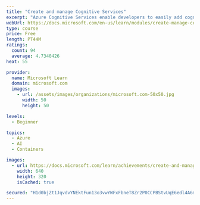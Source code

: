 ```yaml
---
title: "Create and manage Cognitive Services"
excerpt: "Azure Cognitive Services enable developers to easily add cognitive features into their applications. Learn how to configure and manage these services for your AI application needs."
webUrl: https://docs.microsoft.com/en-us/learn/modules/create-manage-cognitive-services/
type: course
price: Free
length: PT44M
ratings:
  count: 94
  average: 4.7340426
heat: 55

provider:
  name: Microsoft Learn
  domain: microsoft.com
  images:
    - url: /assets/images/organizations/microsoft.com-50x50.jpg
      width: 50
      height: 50

levels:
  - Beginner

topics:
  - Azure
  - AI
  - Containers

images:
  - url: https://docs.microsoft.com/learn/achievements/create-and-manage-cognitive-services-social.png
    width: 640
    height: 320
    isCached: true

secured: "H1d0bjZt1JqvdvYNEktFun13o3vwYWFxFbneT8Zr2P0CCPBStvUqE6edl4A6mqPUlfAUKSUbGLnwF39pqdH6HWZDz3i7XTPpvutA0IHa/pxbo+EFZ4JX1+zf2sXtjOmH9qXHvotcUZU+NH/5qhCqcvQuWPwsaTgMOmBmkze1iRhRlwVoDfxLD7aKD5Z3S/rKzCQi32ahShg/iA1tsAeIGryKpAcumH9B/e0WHZnUX2wgkpvJNWNUNWzNGJxUQh3faDQStr/GW8C7jUqntRdOegkXZukJ3z753OQwQH6fQfDQBZKuBfLwNqkUGqEH9EArW8XTqnuhBDdYe1QcI9HeZSlhLJN+ewfhUsT1wxuCDN9jL3zzblkLzt+fpbvHlQ/+S6c54i8eJxEOir6OJ8/J2ijS6siAeCEkmccv+FNWbcs=;8jTJzf3HmOSEW9thoz1YWw=="
---
```


